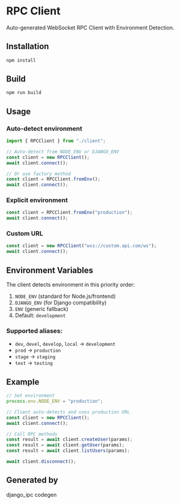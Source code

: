 # RPC Client

Auto-generated WebSocket RPC Client with Environment Detection.

## Installation

```bash
npm install
```

## Build

```bash
npm run build
```

## Usage

### Auto-detect environment

```typescript
import { RPCClient } from "./client";

// Auto-detect from NODE_ENV or DJANGO_ENV
const client = new RPCClient();
await client.connect();

// Or use factory method
const client = RPCClient.fromEnv();
await client.connect();
```

### Explicit environment

```typescript
const client = RPCClient.fromEnv("production");
await client.connect();
```

### Custom URL

```typescript
const client = new RPCClient("wss://custom.api.com/ws");
await client.connect();
```

## Environment Variables

The client detects environment in this priority order:

1. `NODE_ENV` (standard for Node.js/frontend)
2. `DJANGO_ENV` (for Django compatibility)
3. `ENV` (generic fallback)
4. Default: `development`

### Supported aliases:

- `dev`, `devel`, `develop`, `local` → `development`
- `prod` → `production`
- `stage` → `staging`
- `test` → `testing`

## Example

```typescript
// Set environment
process.env.NODE_ENV = "production";

// Client auto-detects and uses production URL
const client = new RPCClient();
await client.connect();

// Call RPC methods
const result = await client.createUser(params);
const result = await client.getUser(params);
const result = await client.listUsers(params);

await client.disconnect();
```

## Generated by

django_ipc codegen
